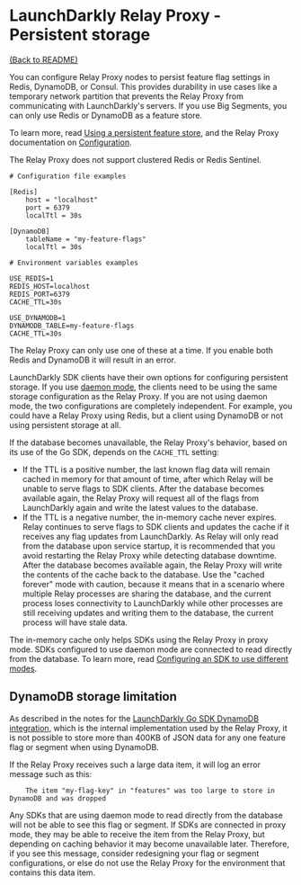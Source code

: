 # LaunchDarkly Relay Proxy - Persistent storage

[(Back to README)](../README.md)

You can configure Relay Proxy nodes to persist feature flag settings in Redis, DynamoDB, or Consul. This provides durability in use cases like a temporary network partition that prevents the Relay Proxy from communicating with LaunchDarkly's servers. If you use Big Segments, you can only use Redis or DynamoDB as a feature store.

To learn more, read [Using a persistent feature store](https://docs.launchdarkly.com/sdk/concepts/data-stores), and the Relay Proxy documentation on [Configuration](./configuration.md).

The Relay Proxy does not support clustered Redis or Redis Sentinel.

```
# Configuration file examples

[Redis]
    host = "localhost"
    port = 6379
    localTtl = 30s

[DynamoDB]
    tableName = "my-feature-flags"
    localTtl = 30s
```

```
# Environment variables examples

USE_REDIS=1
REDIS_HOST=localhost
REDIS_PORT=6379
CACHE_TTL=30s

USE_DYNAMODB=1
DYNAMODB_TABLE=my-feature-flags
CACHE_TTL=30s
```

The Relay Proxy can only use one of these at a time. If you enable both Redis and DynamoDB it will result in an error.

LaunchDarkly SDK clients have their own options for configuring persistent storage. If you use [daemon mode](../README.md#daemon-mode), the clients need to be using the same storage configuration as the Relay Proxy. If you are not using daemon mode, the two configurations are completely independent. For example, you could have a Relay Proxy using Redis, but a client using DynamoDB or not using persistent storage at all.

If the database becomes unavailable, the Relay Proxy's behavior, based on its use of the Go SDK, depends on the `CACHE_TTL` setting:

- If the TTL is a positive number, the last known flag data will remain cached in memory for that amount of time, after which Relay will be unable to serve flags to SDK clients. After the database becomes available again, the Relay Proxy will request all of the flags from LaunchDarkly again and write the latest values to the database.
- If the TTL is a negative number, the in-memory cache never expires. Relay continues to serve flags to SDK clients and updates the cache if it receives any flag updates from LaunchDarkly. As Relay will only read from the database upon service startup, it is recommended that you avoid restarting the Relay Proxy while detecting database downtime. After the database becomes available again, the Relay Proxy will write the contents of the cache back to the database. Use the "cached forever" mode with caution, because it means that in a scenario where multiple Relay processes are sharing the database, and the current process loses connectivity to LaunchDarkly while other processes are still receiving updates and writing them to the database, the current process will have stale data.

The in-memory cache only helps SDKs using the Relay Proxy in proxy mode. SDKs configured to use daemon mode are connected to read directly from the database. To learn more, read [Configuring an SDK to use different modes](https://docs.launchdarkly.com/home/relay-proxy/using#configuring-an-sdk-to-use-different-modes).

## DynamoDB storage limitation

As described in the notes for the [LaunchDarkly Go SDK DynamoDB integration](https://github.com/launchdarkly/go-server-sdk-dynamodb/blob/master/README.md#data-size-limitation), which is the internal implementation used by the Relay Proxy, it is not possible to store more than 400KB of JSON data for any one feature flag or segment when using DynamoDB.

If the Relay Proxy receives such a large data item, it will log an error message such as this:

```
    The item "my-flag-key" in "features" was too large to store in DynamoDB and was dropped
```

Any SDKs that are using daemon mode to read directly from the database will not be able to see this flag or segment. If SDKs are connected in proxy mode, they may be able to receive the item from the Relay Proxy, but depending on caching behavior it may become unavailable later. Therefore, if you see this message, consider redesigning your flag or segment configurations, or else do not use the Relay Proxy for the environment that contains this data item.
